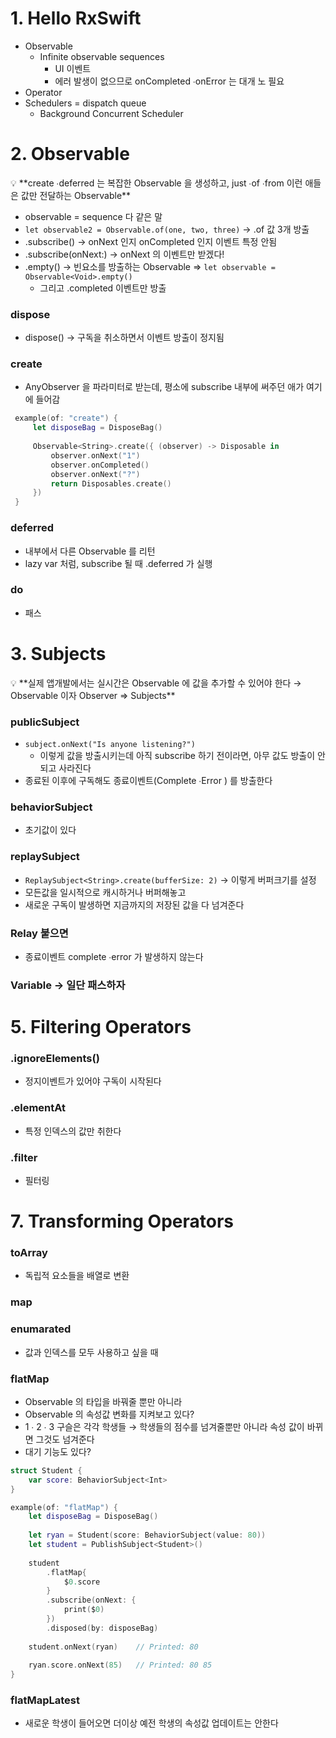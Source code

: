 # 1. Hello RxSwift

- Observable
    - Infinite observable sequences
        - UI 이벤트
        - 에러 발생이 없으므로 onCompleted ∙onError 는 대개 노 필요
- Operator
- Schedulers = dispatch queue
    - Background Concurrent Scheduler

# 2. Observable

<aside>
💡 **create ∙deferred 는 복잡한 Observable 을 생성하고, just ∙of ∙from 이런 애들은 값만 전달하는 Observable**

</aside>

- observable = sequence 다 같은 말
- `let observable2 = Observable.of(one, two, three)`  → .of 값 3개 방출
- .subscribe() → onNext 인지 onCompleted 인지 이벤트 특정 안됨
- .subscribe(onNext:) → onNext 의 이벤트만 받겠다!
- .empty() → 빈요소를 방출하는 Observable ⇒ `let observable = Observable<Void>.empty()`
    - 그리고 .completed 이벤트만 방출

### dispose

- dispose() → 구독을 취소하면서 이벤트 방출이 정지됨

### create

- AnyObserver 을 파라미터로 받는데, 평소에 subscribe 내부에 써주던 애가 여기에 들어감

```swift
 example(of: "create") {
     let disposeBag = DisposeBag()
     
     Observable<String>.create({ (observer) -> Disposable in
         observer.onNext("1")
         observer.onCompleted()
         observer.onNext("?")
         return Disposables.create()
     })
 }
```

### deferred

- 내부에서 다른 Observable 를 리턴
- lazy var 처럼, subscribe 될 때 .deferred 가 실행

### do

- 패스

# 3. Subjects

<aside>
💡 **실제 앱개발에서는 실시간은 Observable 에 값을 추가할 수 있어야 한다 → Observable 이자 Observer  ⇒ Subjects**

</aside>

### publicSubject

- `subject.onNext("Is anyone listening?")`
    - 이렇게 값을 방출시키는데 아직 subscribe 하기 전이라면, 아무 값도 방출이 안되고 사라진다
- 종료된 이후에 구독해도 종료이벤트(Complete ∙Error ) 를 방출한다

### behaviorSubject

- 초기값이 있다

### replaySubject

- `ReplaySubject<String>.create(bufferSize: 2)` → 이렇게 버퍼크기를 설정
- 모든값을 일시적으로 캐시하거나 버퍼해놓고
- 새로운 구독이 발생하면 지금까지의 저장된 값을 다 넘겨준다

### Relay 붙으면

- 종료이벤트 complete ∙error 가 발생하지 않는다

### Variable → 일단 패스하자

# 5. **Filtering Operators**

### **.ignoreElements()**

- 정지이벤트가 있어야 구독이 시작된다

### **.elementAt**

- 특정 인덱스의 값만 취한다

### **.filter**

- 필터링

# **7. Transforming Operators**

### **toArray**

- 독립적 요소들을 배열로 변환

### map

### enumarated

- 값과 인덱스를 모두 사용하고 싶을 때

### flatMap

- Observable 의 타입을 바꿔줄 뿐만 아니라
- Observable 의 속성값 변화를 지켜보고 있다?
- 1 ∙ 2 ∙ 3 구슬은 각각 학생들 → 학생들의 점수를 넘겨줄뿐만 아니라 속성 값이 바뀌면 그것도 넘겨준다
- 대기 기능도 있다?

```swift
struct Student {
    var score: BehaviorSubject<Int>
}

example(of: "flatMap") {
    let disposeBag = DisposeBag()
    
    let ryan = Student(score: BehaviorSubject(value: 80))
    let student = PublishSubject<Student>()
    
    student
        .flatMap{
            $0.score
        }
        .subscribe(onNext: {
            print($0)
        })
        .disposed(by: disposeBag)
    
    student.onNext(ryan)    // Printed: 80
    
    ryan.score.onNext(85)   // Printed: 80 85
}
```

### **flatMapLatest**

- 새로운 학생이 들어오면 더이상 예전 학생의 속성값 업데이트는 안한다

